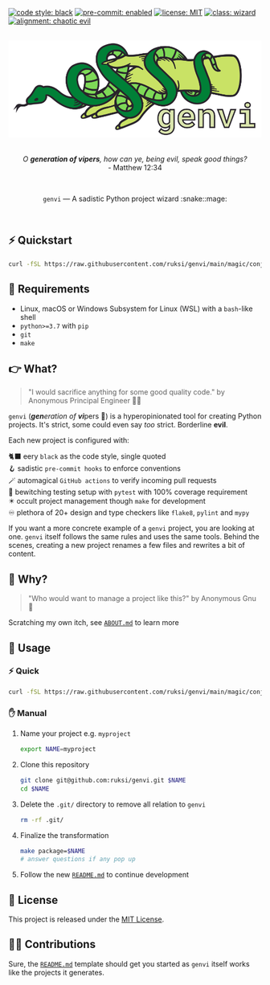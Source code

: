 [![code style: black](https://img.shields.io/badge/code%20style-black-000000.svg)](https://github.com/psf/black)
[![pre-commit: enabled](https://img.shields.io/badge/pre--commit-enabled-brightgreen?logo=pre-commit&logoColor=white)](https://github.com/pre-commit/pre-commit)
[![license: MIT](https://img.shields.io/badge/license-MIT-brightgreen.svg)](https://opensource.org/licenses/MIT)
[![class: wizard](https://img.shields.io/badge/class-wizard-blue.svg)](https://github.com/ruksi/genvi)
[![alignment: chaotic evil](https://img.shields.io/badge/alignment-chaotic%20evil-red.svg)](https://github.com/ruksi/genvi)

<br/>
<div align="center">
<img src="https://github.com/ruksi/genvi/blob/main/images/genvi.svg"  alt="genvi logo"/>
</div>
<br/>
<p align="center">
<i>
O <b>generation of vipers</b>, how can ye, being evil, speak good things?
</i>
<br/>
- Matthew 12:34
</p>
<br/>
<p align="center">
<code>genvi</code> — A sadistic Python project wizard :snake::mage:
</p>
<br/>

## ⚡️ Quickstart

```bash
curl -fSL https://raw.githubusercontent.com/ruksi/genvi/main/magic/conjure.sh | bash
```

## 📝 Requirements

* Linux, macOS or Windows Subsystem for Linux (WSL) with a `bash`-like shell
* `python>=3.7` with `pip`
* `git`
* `make`

## 👉️ What?

> "I would sacrifice anything for some good quality code."
> by Anonymous Principal Engineer :woman_technologist:

`genvi` (<i><b>gen</b>eration of <b>vi</b></i>pers :snake:) is a hyperopinionated
tool for creating Python projects. It's strict, some could even say _too_ strict.
Borderline __evil__.

Each new project is configured with:

🐈‍⬛ eery `black` as the code style, single quoted
<br/>
🪝 sadistic `pre-commit hooks` to enforce conventions
<br/>
🪄 automagical `GitHub actions` to verify incoming pull requests
<br/>
🧙 bewitching testing setup with `pytest` with 100% coverage requirement
<br/>
✴️ occult project management though `make` for development
<br/>
♾️ plethora of 20+ design and type checkers like `flake8`, `pylint` and `mypy`

If you want a more concrete example of a `genvi` project, you are looking at one.
`genvi` itself follows the same rules and uses the same tools. Behind the scenes,
creating a new project renames a few files and rewrites a bit of content.

## 🤔 Why?

> "Who would want to manage a project like this?"
> by Anonymous Gnu :water_buffalo:

Scratching my own itch, see [`ABOUT.md`](ABOUT.md) to learn more

## 🦮 Usage

### ⚡️ Quick

```bash
curl -fSL https://raw.githubusercontent.com/ruksi/genvi/main/magic/conjure.sh | bash
```

### ✋ Manual

1. Name your project e.g. `myproject`

   ```bash
   export NAME=myproject
   ```

2. Clone this repository

   ```bash
   git clone git@github.com:ruksi/genvi.git $NAME
   cd $NAME
   ```

3. Delete the `.git/` directory to remove all relation to `genvi`

   ```bash
   rm -rf .git/
   ```

4. Finalize the transformation

   ```bash
   make package=$NAME
   # answer questions if any pop up
   ```

5. Follow the new [`README.md`](magic/utils/readme_template.md) to continue development

## 📜 License

This project is released under the [MIT License](LICENSE).

## 🧑‍💻 Contributions

Sure, the [`README.md`](magic/utils/readme_template.md) template should get you started
as `genvi` itself works like the projects it generates.
